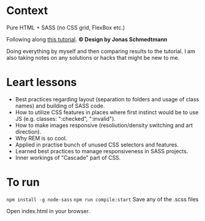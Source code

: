 
# Context
Pure HTML + SASS (no CSS grid, FlexBox etc.)

Following along [this tutorial](https://www.udemy.com/course/advanced-css-and-sass).
**© Design by Jonas Schmedtmann**

Doing everything by myself and then comparing results to the tutorial.
I am also taking notes on any solutions or hacks that might be new to me.

# Leart lessons
- Best practices regarding layout (separation to folders and usage of class names) and building of SASS code.
- How to utilize CSS features in places where first instinct would be to use JS (e.g. classes: ":checked", ":invalid").
- How to make images responsive (resoliution/density switching and art direction).
- Why REM is so cool.
- Applied in practise bunch of unused CSS selectors and features.
- Learned best practices to manage responsiveness in SASS projects.
- Inner workings of "Cascade" part of CSS.


# To run
`npm install -g node-sass`
`npm run compile:start`
Save any of the .scss files

Open index.html in your browser.